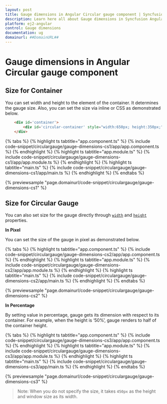 ```yaml
---
layout: post
title: Gauge dimensions in Angular Circular gauge component | Syncfusion
description: Learn here all about Gauge dimensions in Syncfusion Angular Circular gauge component of Syncfusion Essential JS 2 and more.
platform: ej2-angular
control: Gauge dimensions 
documentation: ug
domainurl: ##DomainURL##
---
```



# Gauge dimensions in Angular Circular gauge component

## Size for Container

You can set width and height to the element of the container. It determines the gauge size. Also, you can set the size via inline or CSS as demonstrated below.

```html
    <div id='container'>
        <div id='circular-container' style="width:650px; height:350px;"></div>
    </div>
```

{% tabs %}
{% highlight ts tabtitle="app.component.ts" %}
{% include code-snippet/circulargauge/gauge-dimensions-cs1/app/app.component.ts %}
{% endhighlight %}
{% highlight ts tabtitle="app.module.ts" %}
{% include code-snippet/circulargauge/gauge-dimensions-cs1/app/app.module.ts %}
{% endhighlight %}
{% highlight ts tabtitle="main.ts" %}
{% include code-snippet/circulargauge/gauge-dimensions-cs1/app/main.ts %}
{% endhighlight %}
{% endtabs %}
  
{% previewsample "page.domainurl/code-snippet/circulargauge/gauge-dimensions-cs1" %}
<!-- markdownlint-disable MD036 -->

## Size for Circular Gauge

<!-- markdownlint-disable MD036 -->

You can also set size for the gauge directly through [`width`](https://ej2.syncfusion.com/angular/documentation/api/circular-gauge/#width-string)
and [`height`](https://ej2.syncfusion.com/angular/documentation/api/circular-gauge/#height-string) properties.

**In Pixel**

You can set the size of the gauge in pixel as demonstrated below.

{% tabs %}
{% highlight ts tabtitle="app.component.ts" %}
{% include code-snippet/circulargauge/gauge-dimensions-cs2/app/app.component.ts %}
{% endhighlight %}
{% highlight ts tabtitle="app.module.ts" %}
{% include code-snippet/circulargauge/gauge-dimensions-cs2/app/app.module.ts %}
{% endhighlight %}
{% highlight ts tabtitle="main.ts" %}
{% include code-snippet/circulargauge/gauge-dimensions-cs2/app/main.ts %}
{% endhighlight %}
{% endtabs %}
  
{% previewsample "page.domainurl/code-snippet/circulargauge/gauge-dimensions-cs2" %}

**In Percentage**

By setting value in percentage, gauge gets its dimension with respect to its container. For example, when
the height is ‘50%’, gauge renders to half of the container height.

{% tabs %}
{% highlight ts tabtitle="app.component.ts" %}
{% include code-snippet/circulargauge/gauge-dimensions-cs3/app/app.component.ts %}
{% endhighlight %}
{% highlight ts tabtitle="app.module.ts" %}
{% include code-snippet/circulargauge/gauge-dimensions-cs3/app/app.module.ts %}
{% endhighlight %}
{% highlight ts tabtitle="main.ts" %}
{% include code-snippet/circulargauge/gauge-dimensions-cs3/app/main.ts %}
{% endhighlight %}
{% endtabs %}
  
{% previewsample "page.domainurl/code-snippet/circulargauge/gauge-dimensions-cs3" %}

>Note: When you do not specify the size, it takes `450px` as the height and window size as its width.